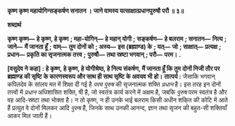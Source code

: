 **कृष्ण कृष्ण महायोगिन्सङ्कर्षण सनातन ।** **जाने वामस्य यत्साक्षात्प्रधानपुरुषौ परौ ॥ ३॥** 

**शब्दार्थ** 

**कृष्ण कृष्ण—** **हे कृष्ण, हे कृष्ण** **; महा-योगिन्—** **हे महान् योगी** **; सङ्कर्षण—** **हे बलराम** **; सनातन—** **नित्य** **; जाने—** **मैं जानता हूँ** **;** **वाम्—** **तुम दोनों को** **; अस्य—** **इस (ब्रह्माण्ड) के** **; यत्—** **जो** **; साक्षात्—** **प्रत्यक्ष** **; प्रधान—** **प्रकृति का सृजनात्मक तत्त्व** **;** **पुरुषौ—** **तथा स्रष्टा भगवान्** **; परौ—** **परम।** **.** 

**[वसुदेव ने कहा] : हे कृष्ण, हे कृष्ण, हे योगीश्रेष्ठ, हे नित्य संकर्षण, मैं जानता हूँ कि तुम** **दोनों निजी तौर पर ब्रह्माण्ड की सृष्टि के कारणस्वरूप और साथ ही साथ सृष्टि के अवयव भी** **हो।** **तात्पर्य :** जैसाकि भगवान् कपिलदेव के सांलय मत में शिक्षा दी गई है *परम पुरुष* की सृजनात्मक शक्ति *प्रधान* है। इस तरह इन दोनों तत्त्वों में *प्रधान* अधिशासित शक्ति, षी है, जो स्वतंत्र कार्य करने में अक्षम है, जबकि *पुरुष* परम स्वतंत्र है और वह आदि-स्रष्टा तथा भोक्ता है। न तो कृष्ण, न ही उनके भाई बलराम किसी अधीन शकि्त की कोटि में आते हैं प्रत्युत वे दोनों मिलकर आदि *पुरुष* हैं, जिनके साथ उनकी आनन्द, ज्ञान तथा सृजन की बहुत-सी शक्तियाँ आकर मिल जाती हैं।  